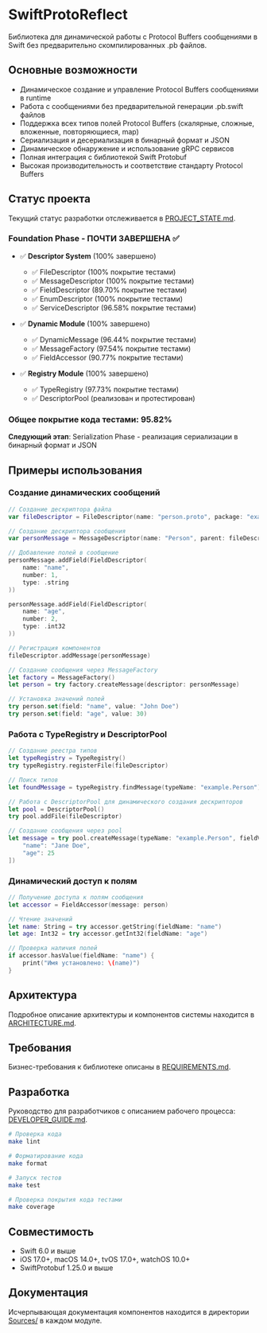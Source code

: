# SwiftProtoReflect

Библиотека для динамической работы с Protocol Buffers сообщениями в Swift без предварительно скомпилированных .pb файлов.

## Основные возможности

- Динамическое создание и управление Protocol Buffers сообщениями в runtime
- Работа с сообщениями без предварительной генерации .pb.swift файлов
- Поддержка всех типов полей Protocol Buffers (скалярные, сложные, вложенные, повторяющиеся, map)
- Сериализация и десериализация в бинарный формат и JSON
- Динамическое обнаружение и использование gRPC сервисов
- Полная интеграция с библиотекой Swift Protobuf
- Высокая производительность и соответствие стандарту Protocol Buffers

## Статус проекта

Текущий статус разработки отслеживается в [PROJECT_STATE.md](PROJECT_STATE.md).

### Foundation Phase - ПОЧТИ ЗАВЕРШЕНА ✅

- ✅ **Descriptor System** (100% завершено)
  - ✅ FileDescriptor (100% покрытие тестами)
  - ✅ MessageDescriptor (100% покрытие тестами)
  - ✅ FieldDescriptor (89.70% покрытие тестами)
  - ✅ EnumDescriptor (100% покрытие тестами)
  - ✅ ServiceDescriptor (96.58% покрытие тестами)

- ✅ **Dynamic Module** (100% завершено)
  - ✅ DynamicMessage (96.44% покрытие тестами)
  - ✅ MessageFactory (97.54% покрытие тестами)
  - ✅ FieldAccessor (90.77% покрытие тестами)

- ✅ **Registry Module** (100% завершено)
  - ✅ TypeRegistry (97.73% покрытие тестами)
  - ✅ DescriptorPool (реализован и протестирован)

### Общее покрытие кода тестами: 95.82%

**Следующий этап**: Serialization Phase - реализация сериализации в бинарный формат и JSON

## Примеры использования

### Создание динамических сообщений

```swift
// Создание дескриптора файла
var fileDescriptor = FileDescriptor(name: "person.proto", package: "example")

// Создание дескриптора сообщения
var personMessage = MessageDescriptor(name: "Person", parent: fileDescriptor)

// Добавление полей в сообщение
personMessage.addField(FieldDescriptor(
    name: "name",
    number: 1,
    type: .string
))

personMessage.addField(FieldDescriptor(
    name: "age",
    number: 2,
    type: .int32
))

// Регистрация компонентов
fileDescriptor.addMessage(personMessage)

// Создание сообщения через MessageFactory
let factory = MessageFactory()
let person = try factory.createMessage(descriptor: personMessage)

// Установка значений полей
try person.set(field: "name", value: "John Doe")
try person.set(field: "age", value: 30)
```

### Работа с TypeRegistry и DescriptorPool

```swift
// Создание реестра типов
let typeRegistry = TypeRegistry()
try typeRegistry.registerFile(fileDescriptor)

// Поиск типов
let foundMessage = typeRegistry.findMessage(typeName: "example.Person")

// Работа с DescriptorPool для динамического создания дескрипторов
let pool = DescriptorPool()
try pool.addFile(fileDescriptor)

// Создание сообщения через pool
let message = try pool.createMessage(typeName: "example.Person", fieldValues: [
    "name": "Jane Doe",
    "age": 25
])
```

### Динамический доступ к полям

```swift
// Получение доступа к полям сообщения
let accessor = FieldAccessor(message: person)

// Чтение значений
let name: String = try accessor.getString(fieldName: "name")
let age: Int32 = try accessor.getInt32(fieldName: "age")

// Проверка наличия полей
if accessor.hasValue(fieldName: "name") {
    print("Имя установлено: \(name)")
}
```

## Архитектура

Подробное описание архитектуры и компонентов системы находится в [ARCHITECTURE.md](ARCHITECTURE.md).

## Требования

Бизнес-требования к библиотеке описаны в [REQUIREMENTS.md](REQUIREMENTS.md).

## Разработка

Руководство для разработчиков с описанием рабочего процесса: [DEVELOPER_GUIDE.md](DEVELOPER_GUIDE.md).

```bash
# Проверка кода
make lint

# Форматирование кода
make format

# Запуск тестов
make test

# Проверка покрытия кода тестами
make coverage
```

## Совместимость

- Swift 6.0 и выше
- iOS 17.0+, macOS 14.0+, tvOS 17.0+, watchOS 10.0+
- SwiftProtobuf 1.25.0 и выше

## Документация

Исчерпывающая документация компонентов находится в директории [Sources/](Sources/) в каждом модуле.
